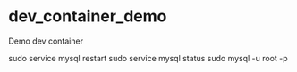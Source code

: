 # dev_container_demo
Demo dev container


sudo service mysql restart
sudo service mysql status
sudo mysql -u root -p
